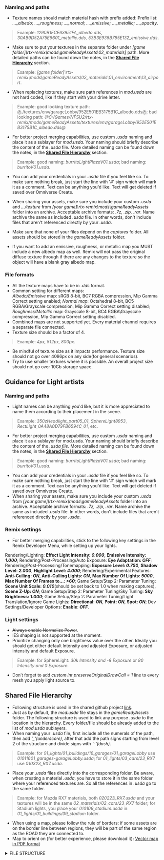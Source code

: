 ### Naming and paths
-   Texture names should match material hash with prefix added: 
Prefix list: *..._albedo; ..._roughness; ..._normal; ..._emissive; ..._metallic; ..._opacity*.

> Example:  *1290B1ECE63951FA_albedo.dds, 30AB9D52A75E6601_metallic.dds,
 53B3E936B785E132_emissive.dds*.

-   Make sure to put your textures in the separate folder under *[game folder]\rtx-remix\mods\gameReadyAssets\02_materials]* path. More detailed paths can be found down the notes, in the [**Shared File Hierarchy**](https://github.com/Ekozmaster/NFSU2-RTX-Remix/blob/readmeChanges/rtx-remix/mods/gameReadyAssets/README.md#shared-file-hierarchy) section.

> Example: *[game folder]\rtx-remix\mods\gameReadyAssets\02_materials\01_environment\13_airport*.

-   When replacing textures, make sure path references in *mod.usda* are not hard coded, like if they start with your drive letter.

> Example: good looking texture path: @./textures/env/garageLobby/952E501EB3175B1C_albedo.dds@;
> bad looking path: *@C:/Games/NFSU2/rtx-remix/mods/gameReadyAssets/textures/env/garageLobby/952E501EB3175B1C_albedo.dds@*

-   For better project merging capabilities, use custom *.usda* naming and place it as a sublayer for *mod.usda*. Your naming should briefly describe the content of the *.usda* file. More detailed naming can be found down the notes, in the [**Shared File Hierarchy**](https://github.com/Ekozmaster/NFSU2-RTX-Remix/blob/readmeChanges/rtx-remix/mods/gameReadyAssets/README.md#shared-file-hierarchy) section.
    
> Example: good naming: *burritoLightPlazaV01.usda*; bad naming: *burritoV01.usda*.

-   You can add your credentials in your *.usda* file if you feel like so. To make sure nothing break, just start the line with '#' sign which will mark it as a comment. Text can be anything you'd like. Text will get deleted if saved over Omniverse Create.
    
-   When sharing your assets, make sure you include your custom *.usda* and *.../texture* from *[your game]\rtx-remix\mods\gameReadyAssets* folder into an archive. Acceptable archive formats: *.7z,  .zip, .rar*. Name archive the same as included *.usda* file. In other words, don't include files that aren't referenced directly by your *.usda*.
    
-   Make sure that none of your files depend on the *captures* folder. All assets should be stored in the *gameReadyAssets* folder.
    
-   If you want to add an emissive, roughness, or metallic map you MUST include a new albedo map as well. Remix will not pass the original diffuse texture through if there are any changes to the texture so the object will have a blank gray albedo map.

### File formats
-   All the texture maps have to be in *.dds* format.
-   Common setting for different maps:  
    *Albedo/Emissive* map: sRGB 8-bit, BC7 RGBA compression, Mip Gamma Correct setting enabled;
*Normal map*: Octahedral 8-bit, BC5 RGBA\Grayscale compression, Mip Gamma Correct setting disabled;
*Roughness/Metallic* map: Grayscale 8-bit, BC4 RGBA\Grayscale compression, Mip Gamma Correct setting disabled.
-   Combined maps are not supported yet. Every material channel requires a separate file connected.
-   Texture size should be a factor of 4.

> Example: *4px, 512px, 800px*.

-   Be mindful of texture size as it impacts performance. Texture size should not go over 4096px on any side(for general scenarios).
-   Try to use smaller textures where it is possible. An overall project size should not go over 10Gb storage space.

## Guidance for Light artists
### Naming and paths
-   Light names can be anything you'd like, but it is more appreciated to name them according to their placement in the scene.

> Example: *350zHeadlight_part05_01*, *SphereLight8953*, *RectLight_0A48A0D79FB6594C_01*, etc.

-   For better project merging capabilities, use custom *.usda* naming and place it as a sublayer for mod.usda. Your naming should briefly describe the content of the *.usda file*. More detailed naming can be found down the notes, in the [**Shared File Hierarchy**](https://github.com/Ekozmaster/NFSU2-RTX-Remix/blob/readmeChanges/rtx-remix/mods/gameReadyAssets/README.md#shared-file-hierarchy) section.
   

> Example: good naming: *burritoLightPlazaV01.usda*; bad naming: *burritoV01.usda*.

-   You can add your credentials in your *.usda* file if you feel like so. To make sure nothing break, just start the line with '#' sign which will mark it as a comment. Text can be anything you'd like. Text will get deleted if saved over Omniverse Create.
- When sharing your assets, make sure you include your custom *.usda* from *[your game]\rtx-remix\mods\gameReadyAssets* folder into an archive. Acceptable archive formats: *.7z, .zip, .rar*. Name archive the same as included *.usda* file. In other words, don't include files that aren't referenced directly by your *.usda*.

### Remix settings
-   For better merging capabilities, stick to the following key settings in the Remix Developer Menu, while setting up your lights.

Rendering/Lighting: **Effect Light Intensity: *0.000***, **Emissive Intensity: *1.000***;
Rendering/Post-Processing/Auto Exposure: **Eye Adaptation: *OFF***;
Rendering/Post-Processing/Tonemapping: **Exposure Level: *0.750***, **Shadow Level: *2.000***, **Highlight Level: *4.000***;
Rendering/Experimental Features: **Anti-Culling: *ON***, **Anti-Culling Lights: *ON***, **Max Number Of Lights: *5000***, **Max Number Of Frames to...: *>60***;
Game Setup/Step 2: Parameter Tuning: **Scene Unit Scale: *0.010***(should be set back to 1.0 when making captures), **Scene Z-Up: *ON***;
Game Setup/Step 2: Parameter Tuning/Sky Tuning: **Sky Brightness: *1.000***;
Game Setup/Step 2: Parameter Tuning/Light Translation/Ignore Game Lights: **Directional: *ON***, **Point: *ON***, **Spot: *ON***;
Dev Settings/Developer Options: **Enable: *OFF***.

### Light settings
-   ~~Always enable Normalize Power~~.
-   IES shaping is not supported at the moment.
-   Prioritize changing only one brightness value over the other. Ideally you should get either default Intensity and adjusted Exposure, or adjusted Intensity and default Exposure.

> Example: for SphereLight: *30k Intensity and -8 Exposure* or *80 Intensity
and 0 Exposure*.

- Don’t forget to add *custom int preserveOriginalDrawCall = 1* line to every mesh you apply light source to.

## Shared File Hierarchy
-   Following structure is used in the shared github project [link](https://github.com/Ekozmaster/NFSU2-RTX-Remix).
-   Just as by default, the *mod.usda* file stays in the *gameReadyAssets* folder. The following structure is used to link any purpose *.usda* to the location in the hierarchy. Every folder/file should be already added to the list of *mod.usda* sublayers.
-   When naming your *.usda* file, first include all the numerals of the path, then add *‘_’(underscore)*, after that add the path signs starting from level 2 of the structure and divide signs with *‘-’(dash)*.

> Example: for *01_lights/01_buildings/16_garages/01_garageLobby* use *01011601_garages-garageLobby.usda*; for *01_lights/03_cars/23_RX7* use *010323_RX7.usda*.

-   Place your *.usda* files directly into the corresponding folder. Be aware, when creating a material *.usda*, you have to store it in the same folder where your referenced textures are. So all the references in *.usda* go to the same folder.
    

> Example: for Mazda RX7 materials, both *020223_RX7.usda* and your textures will be in the same *02_materials/02_cars/23_RX7* folder;
> for Stadium lights, you place your *010109_stadium.usda* in *01_lights/01_buildings/09_stadium* folder.

-   When using a map, please follow the rule of borders: if some assets are on the border line between regions, they will be part of the same region as the ROAD they are connected to.
- Map to orient on (for better experience, please download it): [Vector map in PDF format](https://drive.google.com/file/d/19Vm7AYMqBA9o0kP-r8bYHkXg0utPkTGW/view?usp=sharing)

<details>
<summary>FILE STRUCTURE</summary>
  
- gameReadyAssets
  - 01_lights
    - 01_buildings
      - 01_jacksonHeights01
      - 02_jacksonHeights02
      - 03_jacksonHeights03
      - 04_beaconHillWest
      - 05_beaconHillEast
      - 06_pigeonPark
      - 07_hotelPlaza
      - 08_cityCenter
      - 09_stadium
      - 10_southMarket
      - 11_fortUnion
      - 12_elNorte
      - 13_airport
      - 14_coalHarborWest
      - 15_coalHarborEast
      - 16_garages
        - 01_garageLobby
        - 02_garageCareer
        - 03_garageCar
        - 04_garagePerf
        - 05_garageSpec
        - 06_garageBody
        - 07_garageGraph
        - 08_garageDyno
    - 02_roadways
      - 01_jacksonHeights01
      - 02_jacksonHeights02
      - 03_jacksonHeights03
      - 04_beaconHillWest
      - 05_beaconHillEast
      - 06_pigeonPark
      - 07_hotelPlaza
      - 08_cityCenter
      - 09_stadium
      - 10_southMarket
      - 11_fortUnion
      - 12_elNorte
      - 13_airport
      - 14_coalHarborWest
      - 15_coalHarborEast
      - 16_airportCircuit
      - 17_bayviewSpeedway
      - 18_stadiumDrift
      - 19_parkadeDrift
      - 20_parkadeTrack
      - 21_industrialPark
    - 03_cars
      - 01_240SX
      - 02_350Z
      - 03_3000GT
      - 04_A3
      - 05_CELICA
      - 06_CIVIC
      - 07_COROLLA
      - 08_ECLIPSE
      - 09_ESCALADE
      - 10_FOCUS
      - 11_G35
      - 12_GOLF
      - 13_GTO
      - 14_HUMMER
      - 15_IMPREZAWRX
      - 16_IS3000
      - 17_LANCEREV08
      - 18_MIATA
      - 19_MUSTANGGT
      - 20_NAVIGATOR
      - 21_PEUGOT
      - 22_RSX
      - 23_RX7
      - 24_RX8
      - 25_SENTRA
      - 26_SKYLINE
      - 27_SUPRA
      - 28_TIBURON
      - 29_TT
      - 30_traffic
    - 04_unique
      - 01_stage01
        - ...
      - 02_stage02
        - ...
      - 03_stage03
        - ...
      - 04_stage04
        - ...
      - 05_stage05
        - ...
    - 05_global
      - 01_stage01
        - ...
      - 02_stage02
        - ...
      - 03_stage03
        - ...
      - 04_stage04
        - ...
      - 05_stage05
        - ...
  - 02_materials
    - 01_environment
      - 01_jacksonHeights01
      - 02_jacksonHeights02
      - 03_jacksonHeights03
      - 04_beaconHillWest
      - 05_beaconHillEast
      - 06_pigeonPark
      - 07_hotelPlaza
      - 08_cityCenter
      - 09_stadium
      - 10_southMarket
      - 11_fortUnion
      - 12_elNorte
      - 13_airport
      - 14_coalHarborWest
      - 15_coalHarborEast
      - 16_garages
        - 01_garageLobby
        - 02_garageCareer
        - 03_garageCar
        - 04_garagePerf
        - 05_garageSpec
        - 06_garageBody
        - 07_garageGraph
        - 08_garageDyno
      - 17_airportCircuit
      - 18_bayviewSpeedway
      - 19_stadiumDrift
      - 20_parkadeDrift
      - 21_parkadeTrack
      - 22_industrialPark
    - 02_cars
      - 01_240SX
      - 02_350Z
      - 03_3000GT
      - 04_A3
      - 05_CELICA
      - 06_CIVIC
      - 07_COROLLA
      - 08_ECLIPSE
      - 09_ESCALADE
      - 10_FOCUS
      - 11_G35
      - 12_GOLF
      - 13_GTO
      - 14_HUMMER
      - 15_IMPREZAWRX
      - 16_IS3000
      - 17_LANCEREV08
      - 18_MIATA
      - 19_MUSTANGGT
      - 20_NAVIGATOR
      - 21_PEUGOT
      - 22_RSX
      - 23_RX7
      - 24_RX8
      - 25_SENTRA
      - 26_SKYLINE
      - 27_SUPRA
      - 28_TIBURON
      - 29_TT
      - 30_traffic
    - 03_global
      - 01_roads
      - 02_worldSprites
  - 03_meshes
    - ...
</details>
